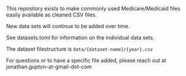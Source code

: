 This repository exists to make commonly used Medicare/Medicaid files easily 
available as cleaned CSV files.

New data sets will continue to be added over time.

See datasets.toml for information on the individual data sets.

The dataset filestructure is `data/{dataset-name}/{year}.csv`

For questions or to have a specific file added, please reach out at 
jonathan.gupton-at-gmail-dot-com 